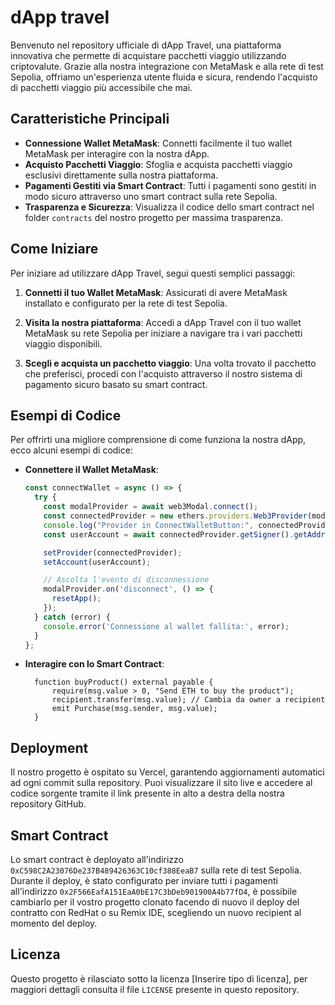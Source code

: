 # dApp travel

Benvenuto nel repository ufficiale di dApp Travel, una piattaforma innovativa che permette di acquistare pacchetti viaggio utilizzando criptovalute. 
Grazie alla nostra integrazione con MetaMask e alla rete di test Sepolia, offriamo un'esperienza utente fluida e sicura, rendendo l'acquisto di pacchetti viaggio più accessibile che mai.

## Caratteristiche Principali

- **Connessione Wallet MetaMask**: Connetti facilmente il tuo wallet MetaMask per interagire con la nostra dApp.
- **Acquisto Pacchetti Viaggio**: Sfoglia e acquista pacchetti viaggio esclusivi direttamente sulla nostra piattaforma.
- **Pagamenti Gestiti via Smart Contract**: Tutti i pagamenti sono gestiti in modo sicuro attraverso uno smart contract sulla rete Sepolia.
- **Trasparenza e Sicurezza**: Visualizza il codice dello smart contract nel folder `contracts` del nostro progetto per massima trasparenza.

## Come Iniziare

Per iniziare ad utilizzare dApp Travel, segui questi semplici passaggi:

1. **Connetti il tuo Wallet MetaMask**:
   Assicurati di avere MetaMask installato e configurato per la rete di test Sepolia.

2. **Visita la nostra piattaforma**:
   Accedi a dApp Travel con il tuo wallet MetaMask su rete Sepolia per iniziare a navigare tra i vari pacchetti viaggio disponibili.

3. **Scegli e acquista un pacchetto viaggio**:
   Una volta trovato il pacchetto che preferisci, procedi con l'acquisto attraverso il nostro sistema di pagamento sicuro basato su smart contract.

## Esempi di Codice

Per offrirti una migliore comprensione di come funziona la nostra dApp, ecco alcuni esempi di codice:

- **Connettere il Wallet MetaMask**:
  ```typescript
  const connectWallet = async () => {
    try {
      const modalProvider = await web3Modal.connect();
      const connectedProvider = new ethers.providers.Web3Provider(modalProvider);
      console.log("Provider in ConnectWalletButton:", connectedProvider);
      const userAccount = await connectedProvider.getSigner().getAddress();

      setProvider(connectedProvider);
      setAccount(userAccount);

      // Ascolta l'evento di disconnessione
      modalProvider.on('disconnect', () => {
        resetApp();
      });
    } catch (error) {
      console.error('Connessione al wallet fallita:', error);
    }
  };
  ```

- **Interagire con lo Smart Contract**:
  ```solidity
    function buyProduct() external payable {
        require(msg.value > 0, "Send ETH to buy the product");
        recipient.transfer(msg.value); // Cambia da owner a recipient
        emit Purchase(msg.sender, msg.value);
    }
  ```

## Deployment

Il nostro progetto è ospitato su Vercel, garantendo aggiornamenti automatici ad ogni commit sulla repository. 
Puoi visualizzare il sito live e accedere al codice sorgente tramite il link presente in alto a destra della nostra repository GitHub.

## Smart Contract

Lo smart contract è deployato all'indirizzo `0xC598C2A23076De237B489426363C10cf388EeaB7` sulla rete di test Sepolia.
Durante il deploy, è stato configurato per inviare tutti i pagamenti all'indirizzo `0x2F566EafA151EaA0bE17C3bDeb901900A4b77fD4`, è possibile cambiarlo per il vostro progetto clonato facendo di nuovo il deploy del contratto con RedHat o su Remix IDE, scegliendo un nuovo recipient al momento del deploy.

## Licenza

Questo progetto è rilasciato sotto la licenza [Inserire tipo di licenza], per maggiori dettagli consulta il file `LICENSE` presente in questo repository.